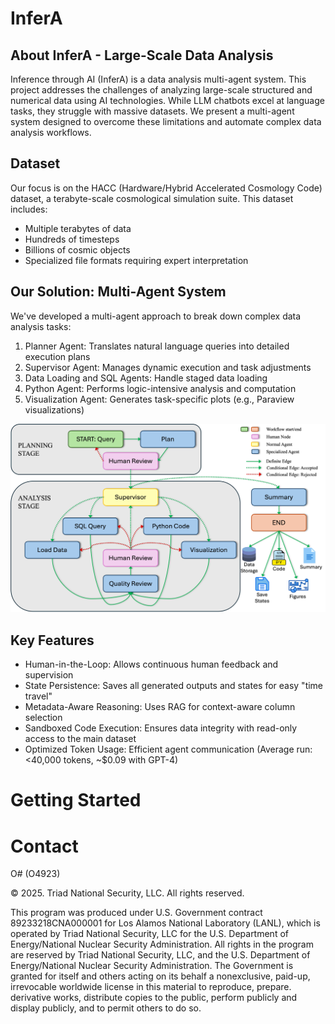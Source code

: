 # InferA

## About InferA - Large-Scale Data Analysis
Inference through AI (InferA) is a data analysis multi-agent system. This project addresses the challenges of analyzing large-scale structured and numerical data using AI technologies. While LLM chatbots excel at language tasks, they struggle with massive datasets. We present a multi-agent system designed to overcome these limitations and automate complex data analysis workflows.

## Dataset

Our focus is on the HACC (Hardware/Hybrid Accelerated Cosmology Code) dataset, a terabyte-scale cosmological simulation suite. This dataset includes:
- Multiple terabytes of data
- Hundreds of timesteps
- Billions of cosmic objects
- Specialized file formats requiring expert interpretation

## Our Solution: Multi-Agent System

We've developed a multi-agent approach to break down complex data analysis tasks:
1. Planner Agent: Translates natural language queries into detailed execution plans
2. Supervisor Agent: Manages dynamic execution and task adjustments
3. Data Loading and SQL Agents: Handle staged data loading
4. Python Agent: Performs logic-intensive analysis and computation
5. Visualization Agent: Generates task-specific plots (e.g., Paraview visualizations)

![alt text](InferA/infera-workflow.png "Infera Workflow")

## Key Features
- Human-in-the-Loop: Allows continuous human feedback and supervision
- State Persistence: Saves all generated outputs and states for easy "time travel"
- Metadata-Aware Reasoning: Uses RAG for context-aware column selection
- Sandboxed Code Execution: Ensures data integrity with read-only access to the main dataset
- Optimized Token Usage: Efficient agent communication (Average run: <40,000 tokens, ~$0.09 with GPT-4)

# Getting Started


# Contact



O# (O4923)

© 2025. Triad National Security, LLC. All rights reserved.

This program was produced under U.S. Government contract 89233218CNA000001 for Los Alamos National Laboratory (LANL), which is operated by Triad National Security, LLC for the U.S. Department of Energy/National Nuclear Security Administration. All rights in the program are reserved by Triad National Security, LLC, and the U.S. Department of Energy/National Nuclear Security Administration. The Government is granted for itself and others acting on its behalf a nonexclusive, paid-up, irrevocable worldwide license in this material to reproduce, prepare. derivative works, distribute copies to the public, perform publicly and display publicly, and to permit others to do so.




